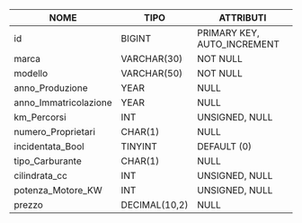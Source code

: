 | **NOME**              | **TIPO**      | **ATTRIBUTI**               |
| --------------------- | ------------- | --------------------------- |
| id                    | BIGINT        | PRIMARY KEY, AUTO_INCREMENT |
| marca                 | VARCHAR(30)   | NOT NULL                    |
| modello               | VARCHAR(50)   | NOT NULL                    |
| anno_Produzione       | YEAR          | NULL                        |
| anno_Immatricolazione | YEAR          | NULL                        |
| km_Percorsi           | INT           | UNSIGNED, NULL              |
| numero_Proprietari    | CHAR(1)       | NULL                        |
| incidentata_Bool      | TINYINT       | DEFAULT (0)                 |
| tipo_Carburante       | CHAR(1)       | NULL                        |
| cilindrata_cc         | INT           | UNSIGNED, NULL              |
| potenza_Motore_KW     | INT           | UNSIGNED, NULL              |
| prezzo                | DECIMAL(10,2) | NULL                        |

<!-- todo  -->
